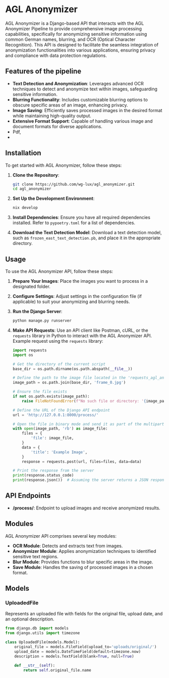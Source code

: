 # AGL Anonymizer

AGL Anonymizer is a Django-based API that interacts with the AGL Anonymizer Pipeline to provide comprehensive image processing capabilities, specifically for anonymizing sensitive information using common German names, blurring, and OCR (Optical Character Recognition). This API is designed to facilitate the seamless integration of anonymization functionalities into various applications, ensuring privacy and compliance with data protection regulations.

## Features of the pipeline

- **Text Detection and Anonymization**: Leverages advanced OCR techniques to detect and anonymize text within images, safeguarding sensitive information.
- **Blurring Functionality**: Includes customizable blurring options to obscure specific areas of an image, enhancing privacy.
- **Image Saving**: Efficiently saves processed images in the desired format while maintaining high-quality output.
- **Extensive Format Support**: Capable of handling various image and document formats for diverse applications.
- Pdf,
- 

## Installation

To get started with AGL Anonymizer, follow these steps:

1. **Clone the Repository**:
    ```bash
    git clone https://github.com/wg-lux/agl_anonymizer.git
    cd agl_anonymizer
    ```

2. **Set Up the Development Environment**:
    ```bash
    nix develop
    ```

3. **Install Dependencies**:
    Ensure you have all required dependencies installed. Refer to `pypoetry.toml` for a list of dependencies.

4. **Download the Text Detection Model**:
    Download a text detection model, such as `frozen_east_text_detection.pb`, and place it in the appropriate directory.

## Usage

To use the AGL Anonymizer API, follow these steps:

1. **Prepare Your Images**:
   Place the images you want to process in a designated folder.

2. **Configure Settings**:
   Adjust settings in the configuration file (if applicable) to suit your anonymizing and blurring needs.

3. **Run the Django Server**:
    ```bash
    python manage.py runserver
    ```

4. **Make API Requests**:
   Use an API client like Postman, cURL, or the `requests` library in Python to interact with the AGL Anonymizer API. Example request using the `requests` library:

    ```python
    import requests
    import os

    # Get the directory of the current script
    base_dir = os.path.dirname(os.path.abspath(__file__))

    # Define the path to the image file located in the 'requests_agl_anonymizer' folder
    image_path = os.path.join(base_dir, 'frame_0.jpg')

    # Ensure the file exists
    if not os.path.exists(image_path):
        raise FileNotFoundError(f"No such file or directory: '{image_path}'")

    # Define the URL of the Django API endpoint
    url = 'http://127.0.0.1:8000/process/'

    # Open the file in binary mode and send it as part of the multipart form-data payload
    with open(image_path, 'rb') as image_file:
        files = {
            'file': image_file,
        }
        data = {
            'title': 'Example Image',
        }
        response = requests.post(url, files=files, data=data)

    # Print the response from the server
    print(response.status_code)
    print(response.json())  # Assuming the server returns a JSON response
    ```

## API Endpoints

- **/process/**: Endpoint to upload images and receive anonymized results.

## Modules

AGL Anonymizer API comprises several key modules:

- **OCR Module**: Detects and extracts text from images.
- **Anonymizer Module**: Applies anonymization techniques to identified sensitive text regions.
- **Blur Module**: Provides functions to blur specific areas in the image.
- **Save Module**: Handles the saving of processed images in a chosen format.

## Models

### UploadedFile

Represents an uploaded file with fields for the original file, upload date, and an optional description.

```python
from django.db import models
from django.utils import timezone

class UploadedFile(models.Model):
    original_file = models.FileField(upload_to='uploads/original/')
    upload_date = models.DateTimeField(default=timezone.now)
    description = models.TextField(blank=True, null=True)
    
    def __str__(self):
        return self.original_file.name

